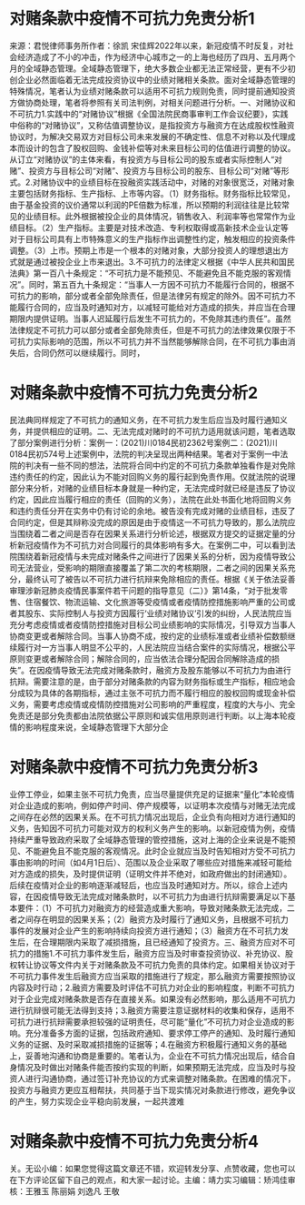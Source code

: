 # 对赌条款中疫情不可抗力免责分析1

来源：君悦律师事务所作者：徐凯 宋佳辉2022年以来，新冠疫情不时反复，对社会经济造成了不小的冲击，作为经济中心城市之一的上海也经历了四月、五月两个月的全域静态管理。全域静态管理下，绝大多数企业都无法正常经营，更有不少初创企业必然面临着无法完成投资协议中的业绩对赌相关条款。面对全域静态管理的特殊情况，笔者认为业绩对赌条款可以适用不可抗力规则免责，同时提前通知投资方做协商处理，笔者将参照有关司法判例，对相关问题进行分析。一、对赌协议和不可抗力1.实践中的“对赌协议”根据《全国法院民商事审判工作会议纪要》，实践中俗称的“对赌协议”，又称估值调整协议，是指投资方与融资方在达成股权性融资协议时，为解决交易双方对目标公司未来发展的不确定性、信息不对称以及代理成本而设计的包含了股权回购、金钱补偿等对未来目标公司的估值进行调整的协议。从订立“对赌协议”的主体来看，有投资方与目标公司的股东或者实际控制人“对赌”、投资方与目标公司“对赌”、投资方与目标公司的股东、目标公司“对赌”等形式。2.对赌协议中的业绩目标在投融资实践活动中，对赌的对象很宽泛，对赌对象主要包括财务指标、生产指标、上市等内容。（1）财务指标。财务指标比较常见，由于基金投资的议价通常以利润的PE倍数为标准，所以预期的利润往往是比较常见的业绩目标。此外根据被投企业的具体情况，销售收入、利润率等也常常作为业绩目标。（2）生产指标。主要是对技术改造、专利权取得或高新技术企业认定等对于目标公司具有上市特殊意义的生产指标作出调整性约定，触发相应的投资条件调整。（3）上市。预期上市是一个根本的对赌对象，大部分投资人的理想退出方式就是通过被投企业上市来退出。3.不可抗力的法律定义根据《中华人民共和国民法典》第一百八十条规定：“不可抗力是不能预见、不能避免且不能克服的客观情况”。同时，第五百九十条规定：“当事人一方因不可抗力不能履行合同的，根据不可抗力的影响，部分或者全部免除责任，但是法律另有规定的除外。因不可抗力不能履行合同的，应当及时通知对方，以减轻可能给对方造成的损失，并应当在合理期限内提供证明。当事人迟延履行后发生不可抗力的，不免除其违约责任”。虽然法律规定不可抗力可以部分或者全部免除责任，但是不可抗力的法律效果仅限于不可抗力实际影响的范围，所以不可抗力并不当然能够解除合同，在不可抗力事由消失后，合同仍然可以继续履行。同时，

# 对赌条款中疫情不可抗力免责分析2

民法典同样规定了不可抗力的通知义务，在不可抗力发生后应当及时履行通知义务，并提供相应的证明。二、无法完成对赌时的不可抗力适用就该问题，笔者选取了部分案例进行分析：案例一：(2021)川0184民初2362号案例二：(2021)川0184民初574号上述案例中，法院的判决呈现出两种结果。笔者对于案例一中法院的判决有一些不同的想法，法院将合同中约定的不可抗力条款单独看作是对免除违约责任的约定，因此认为不能对回购义务的履行起到免责作用。仅就法院的说理部分来分析，对赌的业绩目标本身就是一种约定，无法完成时就已经是违反了协议约定，因此应当履行相应的责任（回购的义务），法院在此处书面化地将回购义务和违约责任分开在实务中仍有讨论的余地。被告没有完成对赌的业绩目标，违反了合同约定，但是其辩称没完成的原因是由于疫情这一不可抗力导致的，那么法院应当围绕着二者之间是否存在因果关系进行分析论述，根据双方提交的证据定量的分析新冠疫情作为不可抗力对合同履行的具体影响有多大。在案例二中，可以看到法院围绕着新冠疫情与未完成对赌条件之间进行了因果关系的分析，因为疫情导致公司无法营业，受影响的期限直接覆盖了第二次的考核期限，二者之间的因果关系充分，最终认可了被告以不可抗力进行抗辩来免除相应的责任。根据《关于依法妥善审理涉新冠肺炎疫情民事案件若干问题的指导意见（二）》第14条，“对于批发零售、住宿餐饮、物流运输、文化旅游等受疫情或者疫情防控措施影响严重的公司或者其股东、实际控制人与投资方因履行‘业绩对赌协议’引发的纠纷，人民法院应当充分考虑疫情或者疫情防控措施对目标公司业绩影响的实际情况，引导双方当事人协商变更或者解除合同。当事人协商不成，按约定的业绩标准或者业绩补偿数额继续履行对一方当事人明显不公平的，人民法院应当结合案件的实际情况，根据公平原则变更或者解除合同；解除合同的，应当依法合理分配因合同解除造成的损失”。在因疫情导致无法完成对赌条款时，融资方及股东能够以不可抗力为由进行抗辩。需要注意的是，由于部分对赌条款的内容为财务指标或生产指标，相应地会分成较为具体的各期指标，通过主张不可抗力而不履行相应的股权回购或现金补偿义务，需要考虑疫情或疫情防控措施对公司影响的严重程度，程度的大与小、完全免责还是部分免责都由法院依据公平原则和诚实信用原则进行判断。以上海本轮疫情的影响程度来说，全域静态管理下大部分企

# 对赌条款中疫情不可抗力免责分析3

业停工停业，如果主张不可抗力免责，应当尽量提供充足的证据来“量化”本轮疫情对企业造成的影响，例如停产时间、停产规模等，以证明本次疫情与对赌无法完成之间存在必然的因果关系。在不可抗力情况出现后，企业负有向相对方进行通知的义务，告知因不可抗力可能对双方的权利义务产生的影响。以新冠疫情为例，疫情持续严重导致政府采取了全域静态管理的管控措施，这对上海的企业来说是不能预见、不能避免且不能克服的客观情况。此时企业就应当及时告知相对方受不可抗力事由影响的时间（如4月1日后）、范围以及企业采取了哪些应对措施来减轻可能给对方造成的损失，及时提供证明（证明文件并不绝对，如政府做出的封闭通知）。后续在疫情对企业的影响逐渐减轻后，也应当及时通知对方。所以，综合上述内容，在因疫情导致无法完成对赌条款时，以不可抗力为由进行抗辩需要满足以下基本要件：（1）不可抗力对融资方的经营造成重大影响，导致对赌条款无法完成，二者之间存在明显的因果关系；（2）融资方及时履行了通知义务，且根据不可抗力事件的发展对企业产生的影响持续向投资方进行通知；（3）融资方在不可抗力发生后，在合理期限内采取了减损措施，且已经通知了投资方。三、融资方应对不可抗力的措施1.不可抗力事件发生后，融资方应当及时审查投资协议、补充协议、股权转让协议等文件内关于对赌条款及不可抗力免责的具体约定。如果相关协议对于不可抗力事件发生后融资方应当采取的措施进行了规定，那么融资方需要按照协议内容及时行动；2.融资方需要及时评估不可抗力对企业的影响程度，判断不可抗力对于企业完成对赌条款是否存在直接关系。如果没有必然影响，那么适用不可抗力进行抗辩很可能无法得到支持；3.融资方需要注意证据材料的收集和保存，适用不可抗力进行抗辩需要承担较强的证明责任，尽可能“量化”不可抗力对企业造成的影响。充分准备多方面的证据，包括政府通知、要求停工停产的通知、及时履行通知义务的证据、及时采取减损措施的证据等；4.在融资方积极履行通知义务的基础上，妥善地沟通和协商是重要的。笔者认为，企业在不可抗力情况出现后，结合自身情况及时做出对赌条件能否按约实现的判断，如果预期无法完成，应当及时与投资人进行沟通协商，通过签订补充协议的方式来调整对赌条款。在困难的情况下，投资方与融资方更应互相帮扶，共同基于当下现实情况对条款进行修改，避免争议的产生，努力实现企业平稳向前发展，一起共渡难

# 对赌条款中疫情不可抗力免责分析4

关。无讼小编：如果您觉得这篇文章还不错，欢迎转发分享、点赞收藏，您也可以在下方评论区留下自己的观点，和大家一起讨论。主编：靖力实习编辑：矫鸿佳审核：王雅玉 陈丽娟 刘逸凡 王敬

